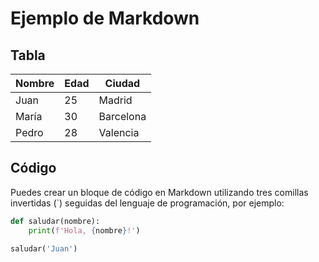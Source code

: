 # Ejemplo de Markdown

## Tabla

| Nombre       | Edad | Ciudad    |
|--------------|------|-----------|
| Juan         | 25   | Madrid    |
| María        | 30   | Barcelona |
| Pedro        | 28   | Valencia  |

## Código

Puedes crear un bloque de código en Markdown utilizando tres comillas invertidas (\`) seguidas del lenguaje de programación, por ejemplo:

```python
def saludar(nombre):
    print(f'Hola, {nombre}!')

saludar('Juan')

